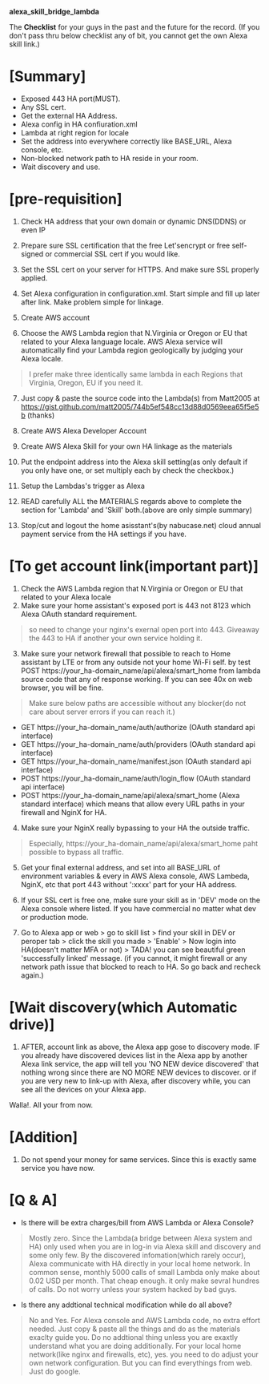 **alexa_skill_bridge_lambda**

The **Checklist** for your guys in the past and the future for the record.
(If you don't pass thru below checklist any of bit, you cannot get the own Alexa skill link.)



# **[Summary]**
- Exposed 443 HA port(MUST).
- Any SSL cert.
- Get the external HA Address.
- Alexa config in HA confiuration.xml
- Lambda at right region for locale
- Set the address into everywhere correctly like BASE_URL, Alexa console, etc.
- Non-blocked network path to HA reside in your room.
- Wait discovery and use.



# **[pre-requisition]**
1. Check HA address that your own domain or dynamic DNS(DDNS) or even IP
2. Prepare sure SSL certification that the free Let'sencrypt or free self-signed or commercial SSL cert if you would like.
3. Set the SSL cert on your server for HTTPS. And make sure SSL properly applied.

4. Set Alexa configuration in configuration.xml. Start simple and fill up later after link. Make problem simple for linkage.

5. Create AWS account
6. Choose the AWS Lambda region that N.Virginia or Oregon or EU that related to your Alexa language locale. AWS Alexa service will automatically find your Lambda region geologically by judging your Alexa locale.
 > I prefer make three identically same lambda in each Regions that Virginia, Oregon, EU if you need it.
7. Just copy & paste the source code into the Lambda(s) from Matt2005 at https://gist.github.com/matt2005/744b5ef548cc13d88d0569eea65f5e5b (thanks)

8. Create AWS Alexa Developer Account
9. Create AWS Alexa Skill for your own HA linkage as the materials
10. Put the endpoint address into the Alexa skill setting(as only default if you only have one, or set multiply each by check the checkbox.)

11. Setup the Lambdas's trigger as Alexa

12. READ carefully ALL the MATERIALS regards above to complete the section for 'Lambda' and 'Skill' both.(above are only simple summary)

13. Stop/cut and logout the home asisstant's(by nabucase.net) cloud annual payment service from the HA settings if you have.



# **[To get account link(important part)]**
1. Check the AWS Lambda region that N.Virginia or Oregon or EU that related to your Alexa locale
2. Make sure your home assistant's exposed port is 443 not 8123 which Alexa OAuth standard requirement.
 > so need to change your nginx's exernal open port into 443. Giveaway the 443 to HA if another your own service holding it.
3. Make sure your network firewall that possible to reach to Home assistant by LTE or from any outside not your home Wi-Fi self.
 by test POST https://your_ha-domain_name/api/alexa/smart_home from lambda source code that any of response working. If you can see 40x on web browser, you will be fine.
 > Make sure below paths are accessible without any blocker(do not care about server errors if you can reach it.)
  - GET https://your_ha-domain_name/auth/authorize (OAuth standard api interface)
  - GET https://your_ha-domain_name/auth/providers (OAuth standard api interface)
  - GET https://your_ha-domain_name/manifest.json (OAuth standard api interface)
  - POST https://your_ha-domain_name/auth/login_flow (OAuth standard api interface)
  - POST https://your_ha-domain_name/api/alexa/smart_home (Alexa standard interface)
  which means that allow every URL paths in your firewall and NginX for HA.

4. Make sure your NginX really bypassing to your HA the outside traffic.
 > Especially, https://your_ha-domain_name/api/alexa/smart_home paht possible to bypass all traffic.

5. Get your final external address, and set into all BASE_URL of environment variables & every in AWS Alexa console, AWS Lambeda, NginX, etc that port 443 without ':xxxx' part for your HA address.

6. If your SSL cert is free one, make sure your skill as in 'DEV' mode on the Alexa console where listed. If you have commercial no matter what dev or production mode.

7. Go to Alexa app or web > go to skill list > find your skill in DEV or peroper tab > click the skill you made > 'Enable' > Now login into HA(doesn't matter MFA or not) > TADA! you can see beautiful green 'successfully linked' message.
(if you cannot, it might firewall or any network path issue that blocked to reach to HA. So go back and recheck again.)



# **[Wait discovery(which Automatic drive)]**
1. AFTER, account link as above, the Alexa app gose to discovery mode.
IF you already have discovered devices list in the Alexa app by another Alexa link service,
the app will tell you 'NO NEW device discovered' that nothing wrong since there are NO MORE NEW devices to discover.
or
if you are very new to link-up with Alexa, after discovery while, you can see all the devices on your Alexa app.

Walla!. All your from now.



# **[Addition]**
1. Do not spend your money for same services. Since this is exactly same service you have now.




# **[Q & A]**
- Is there will be extra charges/bill from AWS Lambda or Alexa Console?
 > Mostly zero. Since the Lambda(a bridge between Alexa system and HA) only used when you are in log-in via Alexa skill
 > and discovery and some only few.
 > By the discovered infomation(which rarely occur), Alexa communicate with HA directly in your local home network.
 > In common sense, monthly 5000 calls of small Lambda only make about 0.02 USD per month. That cheap enough. 
 > it only make sevral hundres of calls. Do not worry unless your system hacked by bad guys.
- Is there any addtional technical modification while do all above?
 > No and Yes.
 > For Alexa console and AWS Lambda code, no extra effort needed. Just copy & paste all the things and do as the materials exaclty guide you. Do no addtional thing unless you are exaxtly understand what you are doing additionally.
 > For your local home network(like nginx and firewalls, etc), yes. you need to do adjust your own network configuration. But you can find everythings from web. Just do google.

